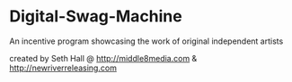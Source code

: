 Digital-Swag-Machine
====================

An incentive program showcasing the work of original independent artists

created by Seth Hall @ http://middle8media.com & http://newriverreleasing.com